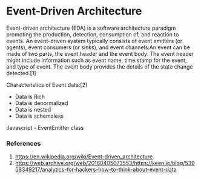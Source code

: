 # Event-Driven Architecture

Event-driven architecture (EDA) is a software architecture paradigm promoting the production, detection, consumption of, and reaction to events. An event-driven system typically consists of event emitters (or agents), event consumers (or sinks), and event channels.An event can be made of two parts, the event header and the event body. The event header might include information such as event name, time stamp for the event, and type of event. The event body provides the details of the state change detected.[1]

Characteristics of Event data:[2]
- Data is Rich
- Data is denormalized
- Data is nested
- Data is schemaless


Javascript - EventEmitter class

### References

1. https://en.wikipedia.org/wiki/Event-driven_architecture
2. https://web.archive.org/web/20160405073553/https://keen.io/blog/53958349217/analytics-for-hackers-how-to-think-about-event-data
